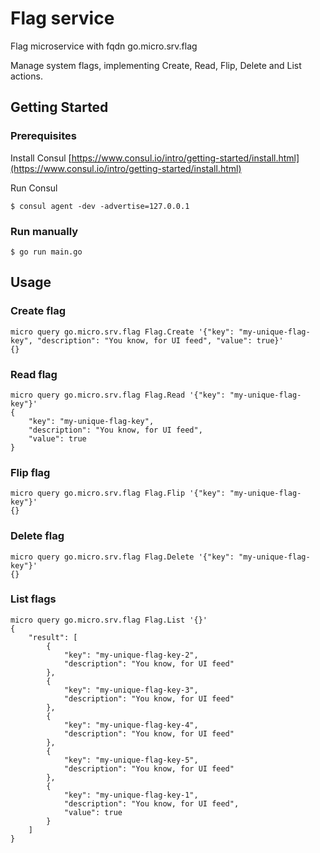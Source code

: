 # Flag service

Flag microservice with fqdn go.micro.srv.flag

Manage system flags, implementing Create, Read, Flip, Delete and List actions.


## Getting Started

### Prerequisites

Install Consul
[https://www.consul.io/intro/getting-started/install.html](https://www.consul.io/intro/getting-started/install.html)

Run Consul
```
$ consul agent -dev -advertise=127.0.0.1
```

### Run manually

```
$ go run main.go
```


## Usage

### Create flag
 
```
micro query go.micro.srv.flag Flag.Create '{"key": "my-unique-flag-key", "description": "You know, for UI feed", "value": true}'
{}
```


### Read flag
 
```
micro query go.micro.srv.flag Flag.Read '{"key": "my-unique-flag-key"}'
{
	"key": "my-unique-flag-key",
	"description": "You know, for UI feed",
	"value": true
}
```


### Flip flag
 
```
micro query go.micro.srv.flag Flag.Flip '{"key": "my-unique-flag-key"}'
{}
```


### Delete flag
 
```
micro query go.micro.srv.flag Flag.Delete '{"key": "my-unique-flag-key"}'
{}
```


### List flags
 
```
micro query go.micro.srv.flag Flag.List '{}'
{
	"result": [
		{
			"key": "my-unique-flag-key-2",
			"description": "You know, for UI feed"
		},
		{
			"key": "my-unique-flag-key-3",
			"description": "You know, for UI feed"
		},
		{
			"key": "my-unique-flag-key-4",
			"description": "You know, for UI feed"
		},
		{
			"key": "my-unique-flag-key-5",
			"description": "You know, for UI feed"
		},
		{
			"key": "my-unique-flag-key-1",
			"description": "You know, for UI feed",
			"value": true
		}
	]
}
```



